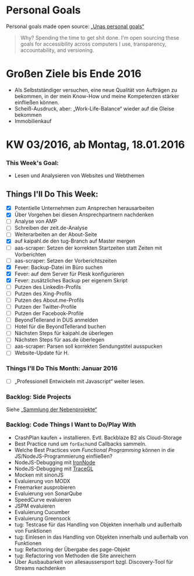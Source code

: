Personal Goals
==============

Personal goals made open source: [„Unas personal goals“](http://una.im/personal-goals-guide/#=%81)
> Why? Spending the time to get shit done. I'm open sourcing these goals for accessibility across computers I use, transparency, accountability, and versioning.

# Großen Ziele bis Ende 2016
* Als Selbstständiger versuchen, eine neue Qualität von Aufträgen zu bekommen, in der mein Know-How und meine Kompetenzen stärker einfließen können.
* Scheiß-Ausdruck, aber: „Work-Life-Balance“ wieder auf die Gleise bekommen
* Immobilienkauf

# KW 03/2016, ab Montag, 18.01.2016

### This Week's Goal: 
* Lesen und Analysieren von Websites und Webthemen

## Things I'll Do This Week:
- [x] Potentielle Unternehmen zum Ansprechen herausarbeiten
- [x] Über Vorgehen bei diesen Ansprechpartnern nachdenken
- [ ] Analyse von AMP
- [ ] Schreiben der zeit.de-Analyse
- [ ] Weiterarbeiten an der About-Seite
- [x] auf kaipahl.de den tug-Branch auf Master mergen
- [ ] aas-scraper: Setzen der korrekten Startzeiten statt Zeiten mit Vorberichten
- [ ] aas-scraper: Setzen der Vorberichtszeiten
- [x] Fever: Backup-Datei im Büro suchen
- [x] Fever: auf dem Server für Plesk konfigurieren
- [x] Fever: zusätzliches Backup per eigenem Skript
- [ ] Putzen des LinkedIn-Profils
- [ ] Putzen des Xing-Profils
- [ ] Putzen des About.me-Profils
- [ ] Putzen der Twitter-Profile
- [ ] Putzen der Facebook-Profile
- [ ] BeyondTellerand in DUS anmelden
- [ ] Hotel für die BeyondTellerand buchen
- [ ] Nächsten Steps für kaipahl.de überlegen
- [ ] Nächsten Steps für aas.de überlegen
- [ ] aas-scraper: Parsen soll korrekten Sendungstitel ausspucken
- [ ] Website-Update für H.

### Things I'll Do This Month: Januar 2016
- [ ] „Professionell Entwickeln mit Javascript“ weiter lesen.

### Backlog: Side Projects
Siehe [„Sammlung der Nebenprojekte“](~/Sites/dogfood-personal-goal/recources/pet-projects.md)

### Backlog: Code Things I Want to Do/Play With
* CrashPlan kaufen + installieren. Evtl. Backblaze B2 als Cloud-Storage
* Best Practice rund um `forEach`und Callbacks sammeln.
* Welche Best Practices vom _Functional Programming_ können in die JS/NodeJS-Programmierung einfließen?
* NodeJS-Debugging mit [IronNode](http://s-a.github.io/iron-node/)
* NodeJS-Debugging mit [TraceGL](https://github.com/traceglMPL/tracegl)
* Mocken mit sinonJS
* Evaluierung von MODX
* Freemarker ausprobieren
* Evaluierung von SonarQube
* SpeedCurve evaluieren
* JSPM evaluieren
* Evaluierung Cucumber
* Evaluierung Greensock
* tug: Testcase für das Handling von Objekten innerhalb und außerhalb von Funktionen
* tug: Einlesen in das Handling von Objekten innerhalb und außerhalb von Funktionen
* tug: Refactoring der Übergabe des page-Objekt
* tug: Refactoring von Methoden die Site anreichern
* Über Ausbaubarkeit von allesaussersport bzgl. Discovery-Tool für Streams nachdenken


